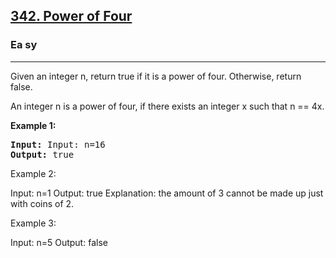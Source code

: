 
<h2><a href="https://leetcode.com/problems/power-of-four/">342. Power of Four</a></h2>
<h3>Ea sy</h3>
<hr>
<div><p>Given an integer n, return true if it is a power of four. Otherwise, return false.

An integer n is a power of four, if there exists an integer x such that n == 4x.

 
 
</p>


<p><strong>Example 1:</strong></p>
<pre><strong>Input:</strong> Input: n=16
<strong>Output:</strong> true
</pre>

Example 2:

Input: n=1
Output: true
Explanation: the amount of 3 cannot be made up just with coins of 2.
  
Example 3:

Input: n=5
Output: false
